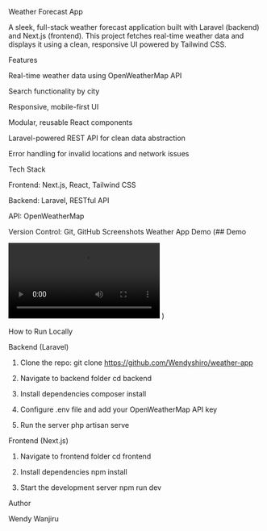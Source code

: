 Weather Forecast App

A sleek, full-stack weather forecast application built with Laravel (backend) and Next.js (frontend). This project fetches real-time weather data and displays it using a clean, responsive UI powered by Tailwind CSS.

Features

Real-time weather data using OpenWeatherMap API

Search functionality by city

Responsive, mobile-first UI

Modular, reusable React components

Laravel-powered REST API for clean data abstraction

Error handling for invalid locations and network issues


Tech Stack

Frontend: Next.js, React, Tailwind CSS

Backend: Laravel, RESTful API

API: OpenWeatherMap

Version Control: Git, GitHub
Screenshots
Weather App Demo (## Demo

![Weather App Demo](asset/screenrecord.mp4)
)


How to Run Locally

Backend (Laravel)

1. Clone the repo:
git clone https://github.com/Wendyshiro/weather-app


2. Navigate to backend folder
cd backend


3. Install dependencies
composer install


4. Configure .env file and add your OpenWeatherMap API key


5. Run the server
php artisan serve



Frontend (Next.js)

1. Navigate to frontend folder
cd frontend


2. Install dependencies
npm install


3. Start the development server
npm run dev

Author

Wendy Wanjiru
